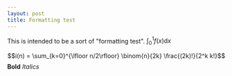 ```yaml
---
layout: post
title: Formatting test
---
```

This is intended to be a sort of "formatting test".
$\int_0^1 f(x) \mathrm{d}x$

$$i(n) = \sum_{k=0}^{\lfloor n/2\rfloor} \binom{n}{2k} \frac{(2k)!}{2^k k!}$$
**Bold**
*Italics*


